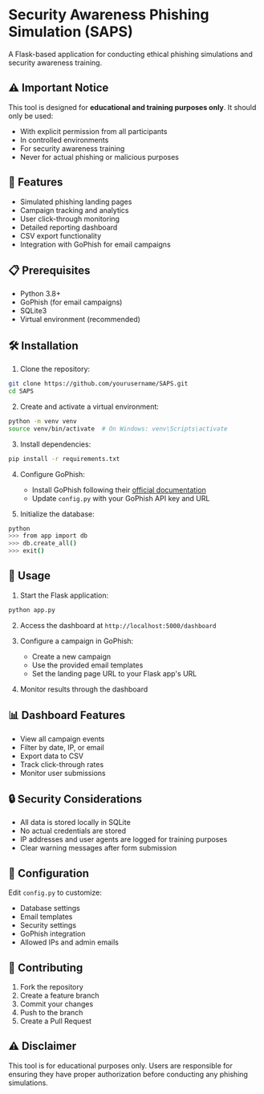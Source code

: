 # Security Awareness Phishing Simulation (SAPS)

A Flask-based application for conducting ethical phishing simulations and security awareness training.

## ⚠️ Important Notice

This tool is designed for **educational and training purposes only**. It should only be used:
- With explicit permission from all participants
- In controlled environments
- For security awareness training
- Never for actual phishing or malicious purposes

## 🚀 Features

- Simulated phishing landing pages
- Campaign tracking and analytics
- User click-through monitoring
- Detailed reporting dashboard
- CSV export functionality
- Integration with GoPhish for email campaigns

## 📋 Prerequisites

- Python 3.8+
- GoPhish (for email campaigns)
- SQLite3
- Virtual environment (recommended)

## 🛠️ Installation

1. Clone the repository:
```bash
git clone https://github.com/yourusername/SAPS.git
cd SAPS
```

2. Create and activate a virtual environment:
```bash
python -m venv venv
source venv/bin/activate  # On Windows: venv\Scripts\activate
```

3. Install dependencies:
```bash
pip install -r requirements.txt
```

4. Configure GoPhish:
   - Install GoPhish following their [official documentation](https://docs.getgophish.com/user-guide/installation)
   - Update `config.py` with your GoPhish API key and URL

5. Initialize the database:
```bash
python
>>> from app import db
>>> db.create_all()
>>> exit()
```

## 🚀 Usage

1. Start the Flask application:
```bash
python app.py
```

2. Access the dashboard at `http://localhost:5000/dashboard`

3. Configure a campaign in GoPhish:
   - Create a new campaign
   - Use the provided email templates
   - Set the landing page URL to your Flask app's URL

4. Monitor results through the dashboard

## 📊 Dashboard Features

- View all campaign events
- Filter by date, IP, or email
- Export data to CSV
- Track click-through rates
- Monitor user submissions

## 🔒 Security Considerations

- All data is stored locally in SQLite
- No actual credentials are stored
- IP addresses and user agents are logged for training purposes
- Clear warning messages after form submission

## 📝 Configuration

Edit `config.py` to customize:
- Database settings
- Email templates
- Security settings
- GoPhish integration
- Allowed IPs and admin emails

## 🤝 Contributing

1. Fork the repository
2. Create a feature branch
3. Commit your changes
4. Push to the branch
5. Create a Pull Request


## ⚠️ Disclaimer

This tool is for educational purposes only. Users are responsible for ensuring they have proper authorization before conducting any phishing simulations. 